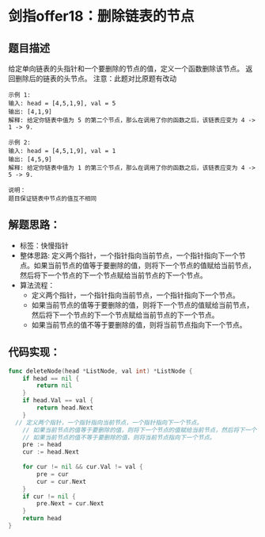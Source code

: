 # 剑指offer18：删除链表的节点

## 题目描述
给定单向链表的头指针和一个要删除的节点的值，定义一个函数删除该节点。
返回删除后的链表的头节点。
注意：此题对比原题有改动

```
示例 1:
输入: head = [4,5,1,9], val = 5
输出: [4,1,9]
解释: 给定你链表中值为 5 的第二个节点，那么在调用了你的函数之后，该链表应变为 4 -> 1 -> 9.  

示例 2:
输入: head = [4,5,1,9], val = 1
输出: [4,5,9]
解释: 给定你链表中值为 1 的第三个节点，那么在调用了你的函数之后，该链表应变为 4 -> 5 -> 9.

说明：
题目保证链表中节点的值互不相同
```
## 解题思路：
- 标签：快慢指针
- 整体思路: 定义两个指针，一个指针指向当前节点，一个指针指向下一个节点。如果当前节点的值等于要删除的值，则将下一个节点的值赋给当前节点，然后将下一个节点的下一个节点赋给当前节点的下一个节点。
- 算法流程：
  - 定义两个指针，一个指针指向当前节点，一个指针指向下一个节点。
  - 如果当前节点的值等于要删除的值，则将下一个节点的值赋给当前节点，然后将下一个节点的下一个节点赋给当前节点的下一个节点。
  - 如果当前节点的值不等于要删除的值，则将当前节点指向下一个节点。

## 代码实现：

```go
func deleteNode(head *ListNode, val int) *ListNode {
	if head == nil {
		return nil
	}
	if head.Val == val {
		return head.Next
	}
  // 定义两个指针，一个指针指向当前节点，一个指针指向下一个节点。
	// 如果当前节点的值等于要删除的值，则将下一个节点的值赋给当前节点，然后将下一个节点的下一个节点赋给当前节点的下一个节点。
	// 如果当前节点的值不等于要删除的值，则将当前节点指向下一个节点。
	pre := head
	cur := head.Next
  
	for cur != nil && cur.Val != val {
		pre = cur
		cur = cur.Next
	}
	if cur != nil {
		pre.Next = cur.Next
	}
	return head
}
```